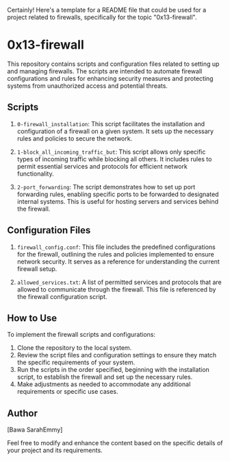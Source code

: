 Certainly! Here's a template for a README file that could be used for a project related to firewalls, specifically for the topic "0x13-firewall".

# 0x13-firewall

This repository contains scripts and configuration files related to setting up and managing firewalls. The scripts are intended to automate firewall configurations and rules for enhancing security measures and protecting systems from unauthorized access and potential threats.

## Scripts

1. `0-firewall_installation`: This script facilitates the installation and configuration of a firewall on a given system. It sets up the necessary rules and policies to secure the network.

2. `1-block_all_incoming_traffic_but`: This script allows only specific types of incoming traffic while blocking all others. It includes rules to permit essential services and protocols for efficient network functionality.

3. `2-port_forwarding`: The script demonstrates how to set up port forwarding rules, enabling specific ports to be forwarded to designated internal systems. This is useful for hosting servers and services behind the firewall.

## Configuration Files

1. `firewall_config.conf`: This file includes the predefined configurations for the firewall, outlining the rules and policies implemented to ensure network security. It serves as a reference for understanding the current firewall setup.

2. `allowed_services.txt`: A list of permitted services and protocols that are allowed to communicate through the firewall. This file is referenced by the firewall configuration script.

## How to Use

To implement the firewall scripts and configurations:

1. Clone the repository to the local system.
2. Review the script files and configuration settings to ensure they match the specific requirements of your system.
3. Run the scripts in the order specified, beginning with the installation script, to establish the firewall and set up the necessary rules.
4. Make adjustments as needed to accommodate any additional requirements or specific use cases.

## Author

[Bawa SarahEmmy]

Feel free to modify and enhance the content based on the specific details of your project and its requirements.
